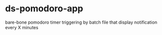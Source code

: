 # ds-pomodoro-app
bare-bone pomodoro timer triggering by batch file that display notification every X minutes
